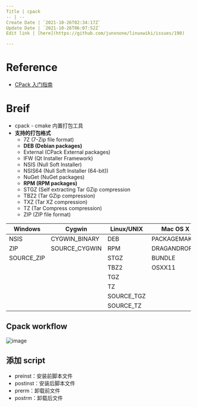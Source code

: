 ```yaml
---
Title | cpack
-- | --
Create Date | `2021-10-26T02:34:17Z`
Update Date | `2021-10-26T06:07:52Z`
Edit link | [here](https://github.com/junxnone/linuxwiki/issues/190)

---
```

# Reference
- [CPack 入门指南](https://zhuanlan.zhihu.com/p/141956373)


# Breif
- cpack - cmake 内置打包工具
- **支持的打包格式**
  - 7Z (7-Zip file format)
  - **DEB (Debian packages)**
  - External (CPack External packages)
  - IFW (Qt Installer Framework)
  - NSIS (Null Soft Installer)
  - NSIS64 (Null Soft Installer (64-bit))
  - NuGet (NuGet packages)
  - **RPM (RPM packages)**
  - STGZ (Self extracting Tar GZip compression
  - TBZ2 (Tar GZip compression)
  - TXZ (Tar XZ compression)
  - TZ (Tar Compress compression)
  - ZIP (ZIP file format)



Windows | Cygwin | Linux/UNIX | Mac OS X
-- | -- | -- | --
NSIS | CYGWIN_BINARY | DEB | PACKAGEMAKER
ZIP | SOURCE_CYGWIN | RPM | DRAGANDROP
SOURCE_ZIP |   | STGZ | BUNDLE
  |   | TBZ2 | OSXX11
  |   | TGZ |  
  |   | TZ |  
  |   | SOURCE_TGZ |  
  |   | SOURCE_TZ


## Cpack workflow

![image](https://user-images.githubusercontent.com/2216970/138818457-67ebdd3c-7f66-48a4-a592-430cbc780ba3.png)



## 添加 script

- preinst：安装前脚本文件
- postinst：安装后脚本文件
- prerm：卸载前文件
- postrm：卸载后文件
